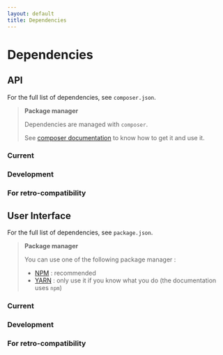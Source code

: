 ```yaml
---
layout: default
title: Dependencies
---
```


# Dependencies

## API

For the full list of dependencies, see `composer.json`.

> **Package manager**
>
> Dependencies are managed with `composer`.
>
> See [composer documentation](https://getcomposer.org/) to know how to get it and use it.


### Current

### Development

### For retro-compatibility


## User Interface

For the full list of dependencies, see `package.json`.

> **Package manager**
>
> You can use one of the following package manager :
>
> - [NPM](https://www.npmjs.com/) : recommended
> - [YARN](https://yarnpkg.com) : only use it if you know what you do (the documentation uses `npm`)


### Current

### Development

### For retro-compatibility
